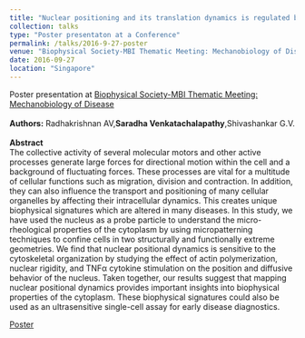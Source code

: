 ```yaml
---
title: "Nuclear positioning and its translation dynamics is regulated by cell geometry"
collection: talks
type: "Poster presentaton at a Conference"
permalink: /talks/2016-9-27-poster
venue: "Biophysical Society-MBI Thematic Meeting: Mechanobiology of Disease"
date: 2016-09-27
location: "Singapore"
---
```


Poster presentation at [Biophysical Society-MBI Thematic Meeting: Mechanobiology of Disease](https://www.biophysics.org/past-thematic-meetings/mechanobiology-of-disease-2)
<br/><br/>
**Authors:** Radhakrishnan AV,**Saradha Venkatachalapathy**,Shivashankar G.V. <br/><br/>
**Abstract** <br/>
The collective activity of several molecular motors and other active processes generate large forces for directional motion within the cell and a background of fluctuating forces. These processes are vital for a multitude of cellular functions such as migration, division and contraction. In addition, they can also influence the transport and positioning of many cellular organelles by affecting their intracellular dynamics. This creates unique biophysical signatures which are altered in many diseases. In this study, we have used the nucleus as a probe particle to understand the micro-rheological properties of the cytoplasm by using micropatterning techniques to confine cells in two structurally and functionally extreme geometries. We find that nuclear positional dynamics is sensitive to the cytoskeletal organization by studying the effect of actin polymerization, nuclear rigidity, and TNFα cytokine stimulation on the position and diffusive behavior of the nucleus. Taken together, our results suggest that mapping nuclear positional dynamics provides important insights into biophysical properties of the cytoplasm. These biophysical signatures could also be used as an ultrasensitive single-cell assay for early disease diagnostics.<br/>

[Poster](https://SaradhaVenkatachalapathy.github.io/files/Poster_10thmechanobiology_2018.pdf)
